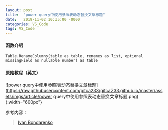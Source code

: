 ```yaml
---
layout: post
title:  "power query中使用参照表动态替换文章标题"
date:   2019-11-02 10:35:00 -0000
categories: VS_Code
tags: VS_Code
---
```




#### 函数介绍

`Table.RenameColumns(table as table, renames as list, optional missingField as nullable number) as table`

#### 原始教程（英文）

![power query中使用参照表动态替换文章标题](https://raw.githubusercontent.com/gitca233/gitca233.github.io/master/assets/imgs/article/power query中使用参照表动态替换文章标题.png){:width="600px"}

参考内容：

> [Ivan Bondarenko][1]    

[1]: https://excel.city/2015/04/dynamic-table-headers-in-power-query-sap-bydesign-odata/ "Excel City"